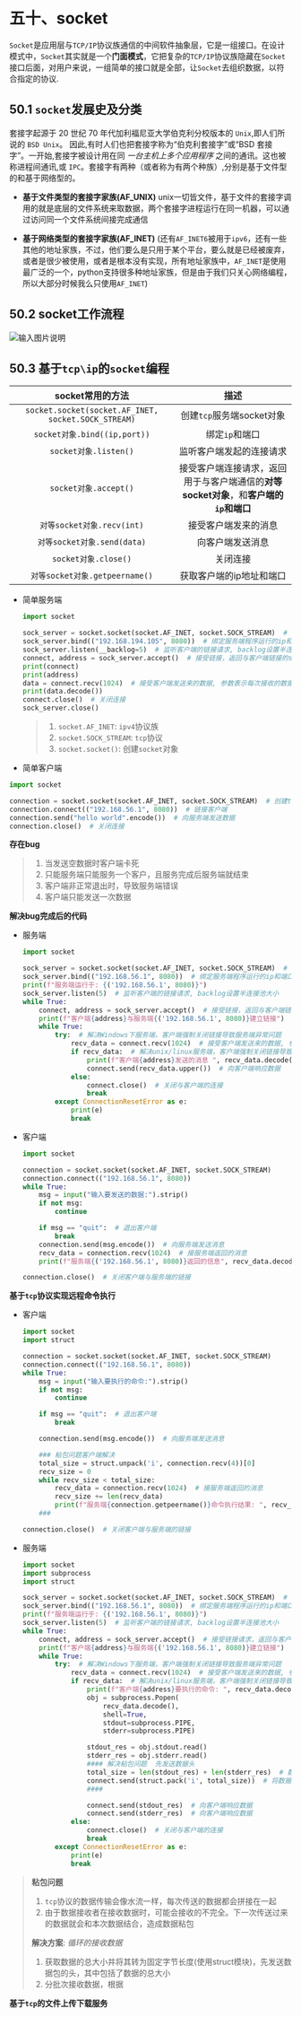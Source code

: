 # 五十、socket
`Socket`是应用层与`TCP/IP`协议族通信的中间软件抽象层，它是一组接口。在设计模式中，`Socket`其实就是一个**门面模式**，它把复杂的`TCP/IP`协议族隐藏在`Socket`接口后面，对用户来说，一组简单的接口就是全部，让`Socket`去组织数据，以符合指定的协议.
## 50.1 `socket`发展史及分类
套接字起源于 20 世纪 70 年代加利福尼亚大学伯克利分校版本的 `Unix`,即人们所说的 `BSD Unix`。 因此,有时人们也把套接字称为“伯克利套接字”或“BSD 套接字”。一开始,套接字被设计用在同 *一台主机上多个应用程序* 之间的通讯。这也被称进程间通讯,或 `IPC`。套接字有两种（或者称为有两个种族）,分别是基于文件型的和基于网络型的。

* **基于文件类型的套接字家族(AF_UNIX)**
unix一切皆文件，基于文件的套接字调用的就是底层的文件系统来取数据，两个套接字进程运行在同一机器，可以通过访问同一个文件系统间接完成通信

* **基于网络类型的套接字家族(AF_INET)**
(还有`AF_INET6`被用于`ipv6`，还有一些其他的地址家族，不过，他们要么是只用于某个平台，要么就是已经被废弃，或者是很少被使用，或者是根本没有实现，所有地址家族中，`AF_INET`是使用最广泛的一个，python支持很多种地址家族，但是由于我们只关心网络编程，所以大部分时候我么只使用`AF_INET`)

## 50.2 socket工作流程
![输入图片说明](https://images.gitee.com/uploads/images/2020/0919/201506_dbd0ecfc_7841459.jpeg "socket工作流程.jpg")

## 50.3 基于`tcp\ip`的`socket`编程
|                  socket常用的方法                   |                             描述                             |
| :-------------------------------------------------: | :----------------------------------------------------------: |
| `socket.socket(socket.AF_INET, socket.SOCK_STREAM)` |                  创建`tcp`服务端socket对象                   |
|            `socket对象.bind((ip,port))`             |                        绑定`ip`和端口                        |
|                `socket对象.listen()`                |                   监听客户端发起的连接请求                   |
|                `socket对象.accept()`                | 接受客户端连接请求，返回用于与客户端通信的**对等socket对象**，和**客户端的`ip`和端口** |
|             `对等socket对象.recv(int)`              |                     接受客户端发来的消息                     |
|             `对等socket对象.send(data)`             |                       向客户端发送消息                       |
|                `socket对象.close()`                 |                           关闭连接                           |
|`对等socket对象.getpeername()`|获取客户端的ip地址和端口|

* 简单服务端
    ```python
    import socket
    
    sock_server = socket.socket(socket.AF_INET, socket.SOCK_STREAM)  # socket.SOCK_STREAM  --> tcp
    sock_server.bind(("192.168.194.105", 8080))  # 绑定服务端程序运行的ip和端口
    sock_server.listen(__backlog=5)  # 监听客户端的链接请求, backlog设置半连接池大小
    connect, address = sock_server.accept()  # 接受链接，返回与客户端链接的socket对象和客户端的ip和端口
    print(connect)
    print(address)
    data = connect.recv(1024)  # 接受客户端发送来的数据, 参数表示每次接收的数据大小(单位为Bytes)
    print(data.decode())
    connect.close()  # 关闭连接
    sock_server.close()
    ```
    > 1. `socket.AF_INET`: `ipv4`协议族
    > 2. `socket.SOCK_STREAM`: `tcp`协议
    > 3. `socket.socket()`: 创建`socket`对象
* 简单客户端
```python
import socket

connection = socket.socket(socket.AF_INET, socket.SOCK_STREAM)  # 创建tcp/ip客户端socket对象
connection.connect(("192.168.56.1", 8080))  # 链接客户端
connection.send("hello world".encode())  # 向服务端发送数据
connection.close()  # 关闭连接
```

**存在bug**
> 1. 当发送空数据时客户端卡死
> 2. 只能服务端只能服务一个客户，且服务完成后服务端就结束
> 3. 客户端非正常退出时，导致服务端错误
> 4. 客户端只能发送一次数据

**解决bug完成后的代码**
* 服务端
    ```python
    import socket
    
    sock_server = socket.socket(socket.AF_INET, socket.SOCK_STREAM)  # socket.SOCK_STREAM  --> tcp
    sock_server.bind(("192.168.56.1", 8080))  # 绑定服务端程序运行的ip和端口
    print(f"服务端运行于: {('192.168.56.1', 8080)}")
    sock_server.listen(5)  # 监听客户端的链接请求, backlog设置半连接池大小
    while True:
        connect, address = sock_server.accept()  # 接受链接，返回与客户端链接的socket对象和客户端的ip和端口
        print(f"客户端{address}与服务端{('192.168.56.1', 8080)}建立链接")
        while True:
            try:  # 解决Windows下服务端，客户端强制关闭链接导致服务端异常问题
                recv_data = connect.recv(1024)  # 接受客户端发送来的数据, 参数表示每次接收的数据大小(单位为Bytes)
                if recv_data:  # 解决unix/linux服务端，客户端强制关闭链接导致服务端异常问题
                    print(f"客户端{address}发送的消息 ", recv_data.decode())
                    connect.send(recv_data.upper())  # 向客户端响应数据
                else:
                    connect.close()  # 关闭与客户端的连接
                    break
            except ConnectionResetError as e:
                print(e)
                break
    ```
* 客户端
    ```python
    import socket
    
    connection = socket.socket(socket.AF_INET, socket.SOCK_STREAM)
    connection.connect(("192.168.56.1", 8080))
    while True:
        msg = input("输入要发送的数据:").strip()
        if not msg:
            continue
    
        if msg == "quit":  # 退出客户端
            break
        connection.send(msg.encode())  # 向服务端发送消息
        recv_data = connection.recv(1024)  # 接服务端返回的消息
        print(f"服务端{('192.168.56.1', 8080)}返回的信息", recv_data.decode())
    
    connection.close()  # 关闭客户端与服务端的链接
    ```

**基于`tcp`协议实现远程命令执行**
* 客户端
    ```python
    import socket
    import struct
    
    connection = socket.socket(socket.AF_INET, socket.SOCK_STREAM)
    connection.connect(("192.168.56.1", 8080))
    while True:
        msg = input("输入要执行的命令:").strip()
        if not msg:
            continue
    
        if msg == "quit":  # 退出客户端
            break
    
        connection.send(msg.encode())  # 向服务端发送消息
    
        ### 粘包问题客户端解决
        total_size = struct.unpack('i', connection.recv(4))[0]
        recv_size = 0
        while recv_size < total_size:
            recv_data = connection.recv(1024)  # 接服务端返回的消息
            recv_size += len(recv_data)
            print(f"服务端{connection.getpeername()}命令执行结果: ", recv_data.decode("GBK"))
        ###
    
    connection.close()  # 关闭客户端与服务端的链接
    ```
* 服务端
    ```python
    import socket
    import subprocess
    import struct
    
    sock_server = socket.socket(socket.AF_INET, socket.SOCK_STREAM)  # socket.SOCK_STREAM  --> tcp
    sock_server.bind(("192.168.56.1", 8080))  # 绑定服务端程序运行的ip和端口
    print(f"服务端运行于: {('192.168.56.1', 8080)}")
    sock_server.listen(5)  # 监听客户端的链接请求, backlog设置半连接池大小
    while True:
        connect, address = sock_server.accept()  # 接受链接请求，返回与客户端链接的socket对象和客户端的ip和端口
        print(f"客户端{address}与服务端{('192.168.56.1', 8080)}建立链接")
        while True:
            try:  # 解决Windows下服务端，客户端强制关闭链接导致服务端异常问题
                recv_data = connect.recv(1024)  # 接受客户端发送来的数据, 参数表示每次接收的数据大小(单位为Bytes)
                if recv_data:  # 解决unix/linux服务端，客户端强制关闭链接导致服务端异常问题
                    print(f"客户端{address}要执行的命令: ", recv_data.decode())
                    obj = subprocess.Popen(
                        recv_data.decode(),
                        shell=True,
                        stdout=subprocess.PIPE,
                        stderr=subprocess.PIPE)
    
                    stdout_res = obj.stdout.read()
                    stderr_res = obj.stderr.read()
                    #### 解决粘包问题  先发送数据头
                    total_size = len(stdout_res) + len(stderr_res)  # 数据的描述，数据的总长度
                    connect.send(struct.pack('i', total_size))  # 将数据总大小传回客户端
                    ####
    
                    connect.send(stdout_res)  # 向客户端响应数据
                    connect.send(stderr_res)  # 向客户端响应数据
                else:
                    connect.close()  # 关闭与客户端的连接
                    break
            except ConnectionResetError as e:
                print(e)
                break
    
    ```

> **粘包问题**
> 1. `tcp`协议的数据传输会像水流一样，每次传送的数据都会拼接在一起
> 2. 由于数据接收者在接收数据时，可能会接收的不完全。下一次传送过来的数据就会和本次数据结合，造成数据粘包
> 
> **解决方案**: *循环的接收数据* 
> 1. 获取数据的总大小并将其转为固定字节长度(使用struct模块)，先发送数据包的头，其中包括了数据的总大小
> 2. 分批次接收数据，根据

**基于`tcp`的文件上传下载服务**
```python

```


















